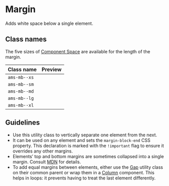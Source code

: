<!-- @license CC0-1.0 -->

# Margin

Adds white space below a single element.

## Class names

The five sizes of [Component Space](/docs/foundation-design-tokens-space--docs) are available for the length of the margin.

| Class name   | Preview                                                                                      |
| ------------ | -------------------------------------------------------------------------------------------- |
| `ams-mb--xs` | <div className="ams-docs-token-preview--space" style="inline-size: var(--ams-margin-xs);" /> |
| `ams-mb--sm` | <div className="ams-docs-token-preview--space" style="inline-size: var(--ams-margin-sm);" /> |
| `ams-mb--md` | <div className="ams-docs-token-preview--space" style="inline-size: var(--ams-margin-md);" /> |
| `ams-mb--lg` | <div className="ams-docs-token-preview--space" style="inline-size: var(--ams-margin-lg);" /> |
| `ams-mb--xl` | <div className="ams-docs-token-preview--space" style="inline-size: var(--ams-margin-xl);" /> |

## Guidelines

- Use this utility class to vertically separate one element from the next.
- It can be used on any element and sets the `margin-block-end` CSS property. This declaration is marked with the `!important` flag to ensure it overrides any other margins.
- Elements’ top and bottom margins are sometimes collapsed into a single margin. Consult [MDN](https://developer.mozilla.org/en-US/docs/Web/CSS/CSS_box_model/Mastering_margin_collapsing) for details.
- To add equal margins between elements, either use the [Gap](/docs/utilities-css-gap--docs) utility class on their common parent or wrap them in a [Column](/docs/components-layout-column--docs) component.
  This helps in loops: it prevents having to treat the last element differently.
